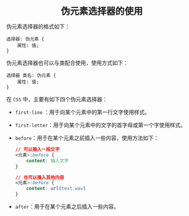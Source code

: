 <center><font size="5"><b>伪元素选择器的使用</b></font></center>

伪元素选择器的格式如下：

```text
选择器: 伪元素 {
	属性: 值;
}
```

伪元素选择器也可以与类配合使用，使用方式如下：

```text
选择器 类名: 伪元素 {
	属性: 值;
}
```

在 `CSS` 中，主要有如下四个伪元素选择器：

+ `first-line` ：用于向某个元素中的第一行文字使用样式。

+ `first-letter`：用于向某个元素中的文字的首字母或第一个字使用样式。

+ `before`：用于在某个元素之前插入一些内容，使用方法如下：

  ```css
  // 可以插入一段文字
  <元素>:before {
      content: 插入文字
  }
  
  // 也可以插入其他内容
  <元素>:before {
      content: url(text.wav)
  }
  ```

+ `after`：用于在某个元素之后插入一些内容。